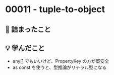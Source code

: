# 00011 - tuple-to-object

## 🤔 詰まったこと

## 💡 学んだこと

- any[] でもいいけど、PropertyKey の方が堅安全
- as const を使うと、型推論がリテラル型になる
